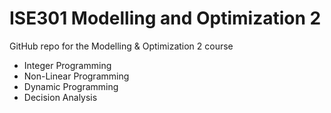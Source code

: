 # ISE301 Modelling and Optimization 2
GitHub repo for the Modelling &amp; Optimization 2 course
- Integer Programming
- Non-Linear Programming
- Dynamic Programming
- Decision Analysis
